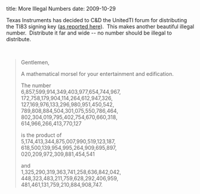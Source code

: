 title: More Illegal Numbers
date: 2009-10-29

Texas Instruments has decided to C&D the UnitedTI forum for distributing the TI83 signing key ([as reported here][1]).  This makes another beautiful illegal number.  Distribute it far and wide -- no number should be illegal to distribute.

 [1]: http://spectrum.ieee.org/consumer-electronics/gadgets/for-texas-instruments-calculator-hackers-dont-add-up/0

 

> Gentlemen, 
> 
> A mathematical morsel for your entertainment and edification.
> 
> The number  
> 6,857,599,914,349,403,977,654,744,967,  
> 172,758,179,904,114,264,612,947,326,  
> 127,169,976,133,296,980,951,450,542,  
> 789,808,884,504,301,075,550,786,464,  
> 802,304,019,795,402,754,670,660,318,  
> 614,966,266,413,770,127
> 
> is the product of  
> 5,174,413,344,875,007,990,519,123,187,  
> 618,500,139,954,995,264,909,695,897,  
> 020,209,972,309,881,454,541
> 
> and  
> 1,325,290,319,363,741,258,636,842,042,  
> 448,323,483,211,759,628,292,406,959,  
> 481,461,131,759,210,884,908,747.

